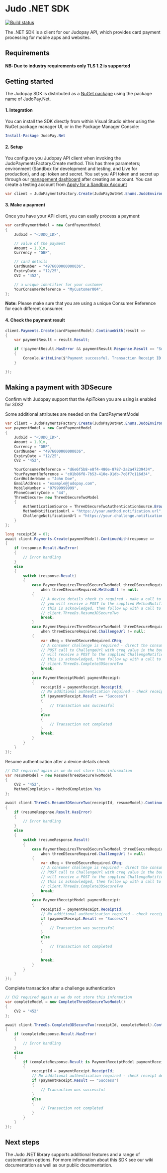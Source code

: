 # Judo .NET SDK
[![Build status](https://ci.appveyor.com/api/projects/status/63dbbef4dxrual5f/branch/master?svg=true)](https://ci.appveyor.com/project/JudoPayments/dotnetsdk/branch/master)

The .NET SDK is a client for our Judopay API, which provides card payment processing for mobile apps and websites.

## Requirements

#### NB: Due to industry requirements only TLS 1.2 is supported

## Getting started
The Judopay SDK is distributed as a [NuGet package](https://www.nuget.org/packages/JudoPay.Net/) 
using the package name of JudoPay.Net.

#### 1. Integration
You can install the SDK directly from within Visual Studio either using the NuGet package manager UI, or in the Package Manager Console:

```powershell
Install-Package JudoPay.Net
```

#### 2. Setup

You configure you Judopay API client when invoking the JudoPaymentsFactory.Create method. This has
three parameters; environment (Sandbox for development and testing, and Live for production), and api
token and secret. You set you API token and secret up through our [management dashboard](https://portal.judopay.com)
after creating an account. You can create a testing account from [Apply for a Sandbox Account](https://www.judopay.com/apply-sandbox-account)

```c#
var client = JudoPaymentsFactory.Create(JudoPayDotNet.Enums.JudoEnvironment.Sandbox, "<TOKEN>", "<SECRET>");
```

#### 3. Make a payment
Once you have your API client, you can easily process a payment:

```c#
var cardPaymentModel = new CardPaymentModel
{
	JudoId = "<JUDO_ID>",

	// value of the payment
	Amount = 1.01m,
	Currency = "GBP",

	// card details
	CardNumber = "4976000000000036",
	ExpiryDate = "12/25",
	CV2 = "452",

	// a unique identifier for your customer
	YourConsumerReference = "MyCustomer004",
};
```
**Note:** Please make sure that you are using a unique Consumer Reference for each different consumer.

#### 4. Check the payment result
```c#
client.Payments.Create(cardPaymentModel).ContinueWith(result =>
{
	var paymentResult = result.Result;

	if (!paymentResult.HasError && paymentResult.Response.Result == "Success")
	{
		Console.WriteLine($"Payment successful. Transaction Receipt ID {paymentResult.Response.ReceiptId}");
	}

});
```
##  Making a payment with 3DSecure

Confirm with Judopay support that the ApiToken you are using is enabled for 3DS2

Some additional attributes are needed on the CardPaymentModel

```c#
var client = JudoPaymentsFactory.Create(JudoPayDotNet.Enums.JudoEnvironment.Sandbox, "<TOKEN>", "<SECRET>");
var paymentModel = new CardPaymentModel
{
    JudoId = "<JUDO_ID>",
    Amount = 1.01m,
    Currency = "GBP",
    CardNumber = "4976000000000036",
    ExpiryDate = "12/25",
    CV2 = "452",

    YourConsumerReference = "d6e6f5b8-e8f4-480e-8787-2a2a47239434",
    YourPaymentReference = "c01b86f8-7b53-410e-91db-7c8f7c116d34",
    CardHolderName = "John Doe",
    EmailAddress = "example@judopay.com",
    MobileNumber = "07999999999",
    PhoneCountryCode = "44",
    ThreeDSecure= new ThreeDSecureTwoModel
    {
        AuthenticationSource = ThreeDSecureTwoAuthenticationSource.Browser,
        MethodNotificationUrl = "https://your.method.notification.url",
        ChallengeNotificationUrl = "https://your.challenge.notification.url"
    }
};

long receiptId = 0l;
await client.Payments.Create(paymentModel).ContinueWith(response =>
{
    if (response.Result.HasError)
    {
        // Error handling
    }
    else
    {
        switch (response.Result)
        {
            case PaymentRequiresThreeDSecureTwoModel threeDSecureRequired
                when threeDSecureRequired.MethodUrl != null:
            {
                // A device details check is required - make a call to MethodUrl and 
                // you will receive a POST to the supplied MethodNotificationUrl once 
                // this is acknowledged, then follow up with a call to
                // client.ThreeDs.Resume3DSecureTwo
                break;
            }
            case PaymentRequiresThreeDSecureTwoModel threeDSecureRequired
                when threeDSecureRequired.ChallengeUrl != null:
            {
                var cReq = threeDSecureRequired.CReq;
                // A consumer challenge is required - direct the consumer through a
                // POST call to ChallengeUrl with creq value in the body, and you
                // will receive a POST to the supplied ChallengeNotificationUrl once 
                // this is acknowledged, then follow up with a call to
                // client.ThreeDs.Complete3DSecureTwo
                break;
            }
            case PaymentReceiptModel paymentReceipt:
            {
                receiptId = paymentReceipt.ReceiptId;
                // No additional authentication required - check receipt details
                if (paymentReceipt.Result == "Success")
                {
                    // Transaction was successful
                }
                else
                {
                    // Transaction not completed
                }
                break;
            }
        }
    }
});
```

Resume authentication after a device details check
```c#
// CV2 required again as we do not store this information
var resumeModel = new ResumeThreeDSecureTwoModel
{
    CV2 = "452",
    MethodCompletion = MethodCompletion.Yes
};

await client.ThreeDs.Resume3DSecureTwo(receiptId, resumeModel).ContinueWith(resumeResponse =>
{
    if (resumeResponse.Result.HasError)
    {
        // Error handling
    }
    else
    {
        switch (resumeResponse.Result)
        {
            case PaymentRequiresThreeDSecureTwoModel threeDSecureRequired
                when threeDSecureRequired.ChallengeUrl != null:
            {
                var cReq = threeDSecureRequired.CReq;
                // A consumer challenge is required - direct the consumer through a
                // POST call to ChallengeUrl with creq value in the body, and you
                // will receive a POST to the supplied ChallengeNotificationUrl once 
                // this is acknowledged, then follow up with a call to
                // client.ThreeDs.Complete3DSecureTwo
                break;
            }
            case PaymentReceiptModel paymentReceipt:
            {
                receiptId = paymentReceipt.ReceiptId;
                // No additional authentication required - check receipt details
                if (paymentReceipt.Result == "Success")
                {
                    // Transaction was successful
                }
                else
                {
                    // Transaction not completed
                }

                break;
            }
        }
    }
});
```

Complete transaction after a challenge authentication
```c#
// CV2 required again as we do not store this information
var completeModel = new CompleteThreeDSecureTwoModel()
{
    CV2 = "452"
};

await client.ThreeDs.Complete3DSecureTwo(receiptId, completeModel).ContinueWith(completeResponse =>
{
    if (completeResponse.Result.HasError)
    {
        // Error handling
    }
    else
    {
        if (completeResponse.Result is PaymentReceiptModel paymentReceipt)
        {
            receiptId = paymentReceipt.ReceiptId;
            // No additional authentication required - check receipt details
            if (paymentReceipt.Result == "Success")
            {
                // Transaction was successful
            }
            else
            {
                // Transaction not completed
            }
        }
    }
});

```

## Next steps
The Judo .NET library supports additional features and a range of customization options. For more information about this SDK see our wiki documentation as well as our public documentation.
